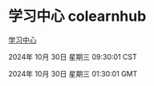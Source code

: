 # 学习中心 colearnhub
[学习中心](http://219.139.197.74:56308/colearnhub/)

2024年 10月 30日 星期三 09:30:01 CST

2024年 10月 30日 星期三 01:30:01 GMT
